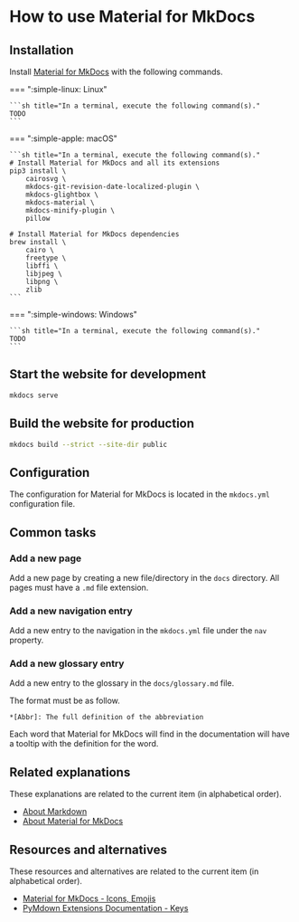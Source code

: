 # How to use Material for MkDocs

## Installation

Install [Material for MkDocs](../../explanations/about-material-for-mkdocs/index.md) with the following commands.

=== ":simple-linux: Linux"

	```sh title="In a terminal, execute the following command(s)."
	TODO
	```

=== ":simple-apple: macOS"

	```sh title="In a terminal, execute the following command(s)."
	# Install Material for MkDocs and all its extensions
	pip3 install \
		cairosvg \
		mkdocs-git-revision-date-localized-plugin \
		mkdocs-glightbox \
		mkdocs-material \
		mkdocs-minify-plugin \
		pillow

	# Install Material for MkDocs dependencies
	brew install \
		cairo \
		freetype \
		libffi \
		libjpeg \
		libpng \
		zlib
	```

=== ":simple-windows: Windows"

	```sh title="In a terminal, execute the following command(s)."
	TODO
	```

## Start the website for development

```sh title="In a terminal, execute the following command(s)."
mkdocs serve
```

## Build the website for production

```sh title="In a terminal, execute the following command(s)."
mkdocs build --strict --site-dir public
```

## Configuration

The configuration for Material for MkDocs is located in the `mkdocs.yml` configuration file.

## Common tasks

### Add a new page

Add a new page by creating a new file/directory in the `docs` directory. All pages must have a `.md` file extension.

### Add a new navigation entry

Add a new entry to the navigation in the `mkdocs.yml` file under the `nav` property.

### Add a new glossary entry

Add a new entry to the glossary in the `docs/glossary.md` file.

The format must be as follow.

```
*[Abbr]: The full definition of the abbreviation
```

Each word that Material for MkDocs will find in the documentation will have a tooltip with the definition for the word.

## Related explanations

These explanations are related to the current item (in alphabetical order).

- [About Markdown](../../explanations/about-markdown/index.md)
- [About Material for MkDocs](../../explanations/about-material-for-mkdocs/index.md)

## Resources and alternatives

These resources and alternatives are related to the current item (in alphabetical order).

- [Material for MkDocs - Icons, Emojis](https://squidfunk.github.io/mkdocs-material/reference/icons-emojis/)
- [PyMdown Extensions Documentation - Keys](https://facelessuser.github.io/pymdown-extensions/extensions/keys/)
